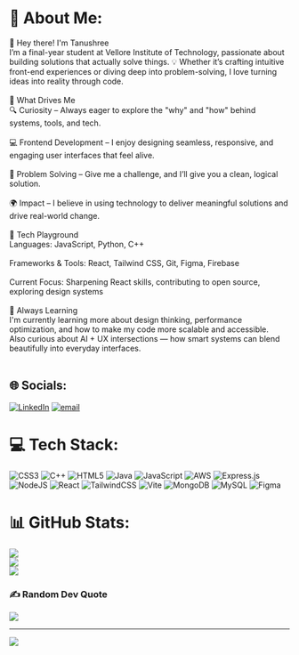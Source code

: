 # 💫 About Me:
👋 Hey there! I'm Tanushree<br>I’m a final-year student at Vellore Institute of Technology, passionate about building solutions that actually solve things. 💡 Whether it’s crafting intuitive front-end experiences or diving deep into problem-solving, I love turning ideas into reality through code.<br><br>🚀 What Drives Me<br>🔍 Curiosity – Always eager to explore the "why" and "how" behind systems, tools, and tech.<br><br>💻 Frontend Development – I enjoy designing seamless, responsive, and engaging user interfaces that feel alive.<br><br>🧠 Problem Solving – Give me a challenge, and I’ll give you a clean, logical solution.<br><br>🌍 Impact – I believe in using technology to deliver meaningful solutions and drive real-world change.<br><br>🔧 Tech Playground<br>Languages: JavaScript, Python, C++<br><br>Frameworks & Tools: React, Tailwind CSS, Git, Figma, Firebase<br><br>Current Focus: Sharpening React skills, contributing to open source, exploring design systems<br><br>🌱 Always Learning<br>I'm currently learning more about design thinking, performance optimization, and how to make my code more scalable and accessible.<br>Also curious about AI + UX intersections — how smart systems can blend beautifully into everyday interfaces.<br><br>


## 🌐 Socials:
[![LinkedIn](https://img.shields.io/badge/LinkedIn-%230077B5.svg?logo=linkedin&logoColor=white)](https://linkedin.com/in/tanushree44) [![email](https://img.shields.io/badge/Email-D14836?logo=gmail&logoColor=white)](mailto:tanushreemishra012@gmail.com) 

# 💻 Tech Stack:
![CSS3](https://img.shields.io/badge/css3-%231572B6.svg?style=for-the-badge&logo=css3&logoColor=white) ![C++](https://img.shields.io/badge/c++-%2300599C.svg?style=for-the-badge&logo=c%2B%2B&logoColor=white) ![HTML5](https://img.shields.io/badge/html5-%23E34F26.svg?style=for-the-badge&logo=html5&logoColor=white) ![Java](https://img.shields.io/badge/java-%23ED8B00.svg?style=for-the-badge&logo=openjdk&logoColor=white) ![JavaScript](https://img.shields.io/badge/javascript-%23323330.svg?style=for-the-badge&logo=javascript&logoColor=%23F7DF1E) ![AWS](https://img.shields.io/badge/AWS-%23FF9900.svg?style=for-the-badge&logo=amazon-aws&logoColor=white) ![Express.js](https://img.shields.io/badge/express.js-%23404d59.svg?style=for-the-badge&logo=express&logoColor=%2361DAFB) ![NodeJS](https://img.shields.io/badge/node.js-6DA55F?style=for-the-badge&logo=node.js&logoColor=white) ![React](https://img.shields.io/badge/react-%2320232a.svg?style=for-the-badge&logo=react&logoColor=%2361DAFB) ![TailwindCSS](https://img.shields.io/badge/tailwindcss-%2338B2AC.svg?style=for-the-badge&logo=tailwind-css&logoColor=white) ![Vite](https://img.shields.io/badge/vite-%23646CFF.svg?style=for-the-badge&logo=vite&logoColor=white) ![MongoDB](https://img.shields.io/badge/MongoDB-%234ea94b.svg?style=for-the-badge&logo=mongodb&logoColor=white) ![MySQL](https://img.shields.io/badge/mysql-4479A1.svg?style=for-the-badge&logo=mysql&logoColor=white) ![Figma](https://img.shields.io/badge/figma-%23F24E1E.svg?style=for-the-badge&logo=figma&logoColor=white)
# 📊 GitHub Stats:
![](https://github-readme-stats.vercel.app/api?username=tanushree459&theme=dracula&hide_border=false&include_all_commits=true&count_private=true)<br/>
![](https://nirzak-streak-stats.vercel.app/?user=tanushree459&theme=dracula&hide_border=false)<br/>
![](https://github-readme-stats.vercel.app/api/top-langs/?username=tanushree459&theme=dracula&hide_border=false&include_all_commits=true&count_private=true&layout=compact)

### ✍️ Random Dev Quote
![](https://quotes-github-readme.vercel.app/api?type=horizontal&theme=radical)

---
[![](https://visitcount.itsvg.in/api?id=tanushree459&icon=0&color=0)](https://visitcount.itsvg.in)

<!-- Proudly created with GPRM ( https://gprm.itsvg.in ) -->
